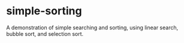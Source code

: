 # simple-sorting
A demonstration of simple searching and sorting, using linear search, bubble sort, and selection sort.
